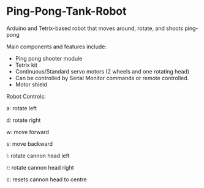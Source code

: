 # Ping-Pong-Tank-Robot
Arduino and Tetrix-based robot that moves around, rotate, and shoots ping-pong

Main components and features include: 
  - Ping pong shooter module
  - Tetrix kit
  - Continuous/Standard servo motors (2 wheels and one rotating head)
  - Can be controlled by Serial Monitor commands or remote controlled.
  - Motor shield
 
Robot Controls: 

 a: rotate left

 d: rotate right

 w: move forward

 s: move backward

 l: rotate cannon head left

 r: rotate cannon head right

 c: resets cannon head to centre
